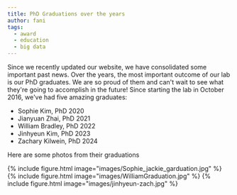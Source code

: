 ```yaml
---
title: PhD Graduations over the years
author: fani
tags:
  - award
  - education
  - big data
---
```


Since we recently updated our website, we have consolidated some important past news. Over the years, the most important outcome of our lab is our PhD graduates. We are so proud of them and can't wait to see what they're going to accomplish in the future! Since starting the lab in October 2016, we've had five amazing graduates: <br>
- Sophie Kim, PhD 2020 
- Jianyuan Zhai, PhD 2021 
- William Bradley, PhD 2022
- Jinhyeun Kim, PhD 2023
- Zachary Kilwein, PhD 2024

Here are some photos from their graduations

{% include figure.html image="images/Sophie_jackie_garduation.jpg" %}
{% include figure.html image="images/WilliamGraduation.jpg" %}
{% include figure.html image="images/jinhyeun-zach.jpg" %}




  
